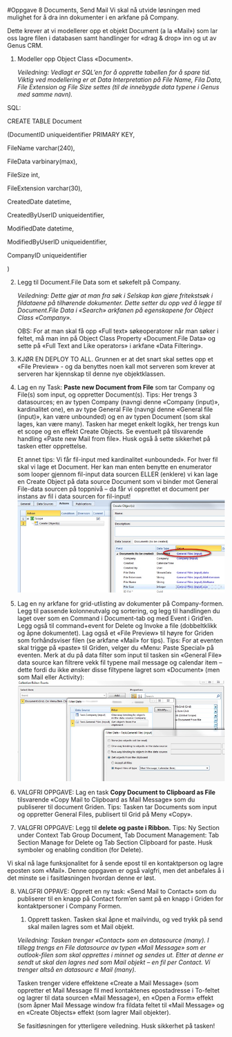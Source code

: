 #Oppgave 8 Documents, Send Mail
Vi skal nå utvide løsningen med mulighet for å dra inn dokumenter i en arkfane på Company. 

Dette krever at vi modellerer opp et objekt Document (a la «Mail») som lar oss lagre filen i databasen samt handlinger for «drag & drop» inn og ut av Genus CRM.

1. Modeller opp Object Class «Document».

   *Veiledning: Vedlagt er SQL’en for å opprette tabellen for å spare tid. Viktig ved modellering er at Data Interpretation på File Name, Fila Data, File Extension og File Size settes (til de innebygde data typene i Genus med samme navn).*

  SQL: 

  CREATE TABLE Document

  (DocumentID uniqueidentifier PRIMARY KEY,

  FileName varchar(240), 

  FileData varbinary(max), 

  FileSize int, 

  FileExtension varchar(30), 

  CreatedDate datetime, 

  CreatedByUserID uniqueidentifier, 

  ModifiedDate datetime, 

  ModifiedByUserID uniqueidentifier, 

  CompanyID uniqueidentifier

  )

2. Legg til Document.File Data som et søkefelt på Company.

   *Veiledning: Dette gjør at man fra søk i Selskap kan gjøre fritekstsøk i fildataene på tilhørende dokumenter. Dette setter du opp ved å legge til Document.File Data i «Search» arkfanen på egenskapene for Object Class «Company».*

   OBS: For at man skal få opp «Full text» søkeoperatorer når man søker i feltet, må man inn på Object Class Property «Document.File Data» og sette på «Full Text and Like operators» i arkfane «Data Filtering».

3. KJØR EN DEPLOY TO ALL. Grunnen er at det snart skal settes opp et «File Preview» - og da benyttes noen kall mot serveren som krever at serveren har kjennskap til denne nye objektklassen.
4. Lag en ny Task: **Paste new Document from File** som tar Company og File(s) som input, og oppretter Document(s).
   Tips: Her trengs 3 datasources; en av typen Company (navngi denne «Company (input)», kardinalitet one), en av type General File (navngi denne «General file (input)», kan være unbounded) og en av typen Document (som skal lages, kan være many). Tasken har meget enkelt logikk, her trengs kun et scope og en effekt Create Objects. Se eventuelt på tilsvarende handling «Paste new Mail from file». Husk også å sette sikkerhet på tasken etter opprettelse.

   Et annet tips: Vi får fil-input med kardinalitet «unbounded». For hver fil skal vi lage et Document. Her kan man enten benytte en enumerator som looper gjennom fil-input data sourcen ELLER (enklere) vi kan lage en Create Object på data source Document som vi binder mot General File-data sourcen på toppnivå – da får vi opprettet et document per instans av fil i data sourcen for fil-input!
  ![oppg8fig1.JPG](media/oppg8fig1.JPG)
5. Lag en ny arkfane for grid-utlisting av dokumenter på Company-formen. Legg til passende kolonneutvalg og sortering, og legg til handlingen du laget over som en Command i Document-tab og med Event i Grid’en. Legg også til command+event for Delete og Invoke a file (dobbeltklikk og åpne dokumentet). 
   Lag også et «File Preview» til høyre for Griden som forhåndsviser filen (se arkfane «Mail» for tips).
   Tips: For at eventen skal trigge på «paste» til Griden, velger du «Menu: Paste Special» på eventen. Merk at du på data filter som input til tasken sin «General File» data source kan filtrere vekk fil typene mail message og calendar item – dette fordi du ikke ønsker disse filtypene lagret som «Document» (men som Mail eller Activity):
  ![oppg8fig2.JPG](media/oppg8fig2.JPG)
6. VALGFRI OPPGAVE: Lag en task **Copy Document to Clipboard as File** tilsvarende «Copy Mail to Clipboard as Mail Message» som du publiserer til document Griden. 
   Tips: Tasken tar Documents som input og oppretter General Files, publisert til Grid på Meny «Copy».
7. VALGFRI OPPGAVE: Legg til **delete og paste i Ribbon.**
   Tips: Ny Section under Context Tab Group Document, Tab Document Management: Tab Section Manage for Delete og Tab Section Clipboard for paste. Husk symboler og enabling condition (for Delete).

Vi skal nå lage funksjonalitet for å sende epost til en kontaktperson og lagre eposten som «Mail». Denne oppgaven er også valgfri, men det anbefales å i det minste se i fasitløsningen hvordan denne er løst.

8. VALGFRI OPPAVE: Opprett en ny task: «Send Mail to Contact» som du publiserer til en knapp på Contact form’en samt på en knapp i Griden for kontaktpersoner i Company Formen. 
   1. Opprett tasken. Tasken skal åpne et mailvindu, og ved trykk på send skal mailen lagres som et Mail objekt.
  
   *Veiledning: Tasken trenger «Contact» som en datasource (many). I tillegg trengs en File datasource av typen «Mail Message» som er outlook-filen som skal opprettes i minnet og sendes ut. Etter at denne er sendt ut skal den lagres ned som Mail objekt – en fil per Contact. Vi trenger altså en datasourc e Mail (many).*
  
   Tasken trenger videre effektene «Create a Mail Message» (som oppretter et Mail Message fil med kontaktenes epostadresse i To-feltet og lagrer til data sourcen «Mail Message»), en «Open a Form» effekt (som åpner Mail Message window fra fildata feltet til «Mail Message» og en «Create Objects» effekt (som lagrer Mail objekter).
  
   Se fasitløsningen for ytterligere veiledning. Husk sikkerhet på tasken!
